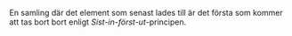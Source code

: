 En samling där det element som senast lades till är det första som kommer att tas bort bort enligt *Sist-in-först-ut*-principen.